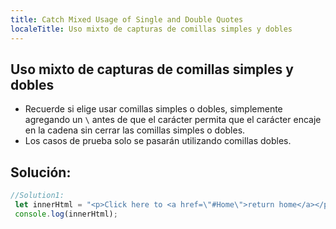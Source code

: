 ```yaml
---
title: Catch Mixed Usage of Single and Double Quotes
localeTitle: Uso mixto de capturas de comillas simples y dobles
---
```

## Uso mixto de capturas de comillas simples y dobles

*   Recuerde si elige usar comillas simples o dobles, simplemente agregando un `\` antes de que el carácter permita que el carácter encaje en la cadena sin cerrar las comillas simples o dobles.
*   Los casos de prueba solo se pasarán utilizando comillas dobles.

## Solución:

```javascript
//Solution1: 
 let innerHtml = "<p>Click here to <a href=\"#Home\">return home</a></p>"; 
 console.log(innerHtml); 

```
